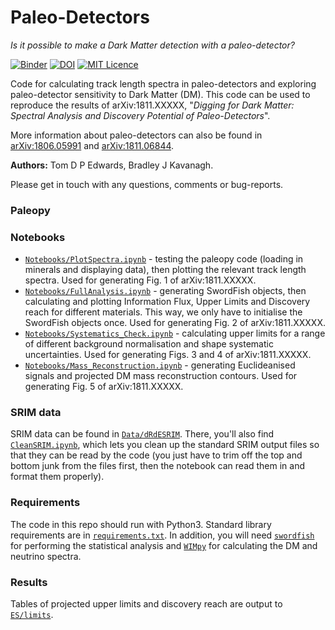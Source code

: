 # Paleo-Detectors

*Is it possible to make a Dark Matter detection with a paleo-detector?*

[![Binder](https://mybinder.org/badge_logo.svg)](https://mybinder.org/v2/gh/tedwards2412/paleo_detectors/master?filepath=Notebooks%2FPlotSpectra.ipynb) [![DOI](https://zenodo.org/badge/142072044.svg)](https://zenodo.org/badge/latestdoi/142072044)  [![MIT Licence](https://badges.frapsoft.com/os/mit/mit.svg?v=103)](https://opensource.org/licenses/mit-license.php)

Code for calculating track length spectra in paleo-detectors and exploring paleo-detector sensitivity to Dark Matter (DM). This code can be used to reproduce the results of arXiv:1811.XXXXX, "*Digging for Dark Matter: Spectral Analysis and Discovery Potential of Paleo-Detectors*".

More information about paleo-detectors can also be found in [arXiv:1806.05991](http://arxiv.org/abs/1806.05991) and [arXiv:1811.06844](http://arxiv.org/abs/1811.06844).

**Authors:** Tom D P Edwards, Bradley J Kavanagh.

Please get in touch with any questions, comments or bug-reports.

### Paleopy



### Notebooks

*  [`Notebooks/PlotSpectra.ipynb`](Notebooks/PlotSpectra.ipynb) - testing the paleopy code (loading in minerals and displaying data), then plotting the relevant track length spectra. Used for generating Fig. 1 of arXiv:1811.XXXXX.
* [`Notebooks/FullAnalysis.ipynb`](Notebooks/FullAnalysis.ipynb) - generating SwordFish objects, then calculating and plotting Information Flux, Upper Limits and Discovery reach for different materials. This way, we only have to initialise the SwordFish objects once. Used for generating Fig. 2 of arXiv:1811.XXXXX.
* [`Notebooks/Systematics_Check.ipynb`](Notebooks/Systematics_Check.ipynb) - calculating upper limits for a range of different background normalisation and shape systematic uncertainties. Used for generating Figs. 3 and 4 of arXiv:1811.XXXXX.
* [`Notebooks/Mass_Reconstruction.ipynb`](Notebooks/Mass_Reconstruction.ipynb) -  generating Euclideanised signals and projected DM mass reconstruction contours. Used for generating Fig. 5 of arXiv:1811.XXXXX.


### SRIM data

SRIM data can be found in [`Data/dRdESRIM`](Data/dRdESRIM). There, you'll also find [`CleanSRIM.ipynb`](Data/dRdESRIM/CleanSRIM.ipynb), which lets you clean up the standard SRIM output files so that they can be read by the code (you just have to trim off the top and bottom junk from the files first, then the notebook can read them in and format them properly).

### Requirements

The code in this repo should run with Python3. Standard library requirements are in [`requirements.txt`](requirements.txt). In addition, you will need [`swordfish`](https://github.com/cweniger/swordfish) for performing the statistical analysis and [`WIMpy`](https://github.com/bradkav/WIMpy_NREFT) for calculating the DM and neutrino spectra. 

### Results

Tables of projected upper limits and discovery reach are output to [`ES/limits`](ES/limits).
